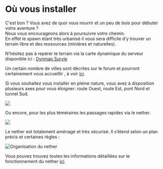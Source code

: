 # Où vous installer

C'est bon ? Vous avez de quoi vous nourrir et un peu de bois pour débuter votre aventure ?  
Nous vous encourageons alors à poursuivre votre chemin.  
En effet le spawn étant très urbanisé il vous sera difficile d’y trouver un terrain libre et des ressources \(minières et naturelles\).

N’hésitez pas à repérer le terrain via la carte dynamique du serveur disponible ici : [Dynmap Survie](http://map.play-mc.fr/)

Un certain nombre de villes sont décrites sur le forum et pourront certainement vous accueillir , à voir [ici](http://play-mc.fr/forum/t/villes).

Si vous souhaitez vous installer en pleine nature, vous avez à disposition plusieurs axes pour vous éloigner: route Ouest, route Est, pont Nord et tunnel Sud.

![](../../.gitbook/assets/ressources4.jpg)

Ou encore, pour les plus téméraires les passages rapides via le nether.

![](../../.gitbook/assets/ressources5.jpg)

Le nether est totalement aménagé et très sécurisé. Il s’étend selon un plan précis et certaines règles :

![Organisation du nether](../../.gitbook/assets/nether1.png)

Vous pouvez trouvez toutes les informations détaillées sur le fonctionnement du nether [ici](http://play-mc.fr/forum/d/292-organisation-du-nether).

